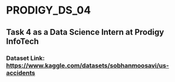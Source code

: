 # PRODIGY_DS_04
## Task 4 as a Data Science Intern at Prodigy InfoTech
### Dataset Link: https://www.kaggle.com/datasets/sobhanmoosavi/us-accidents
